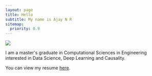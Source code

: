 ```yaml
---
layout: page
title: Hello
subtitle: My name is Ajay N R
sitemap:
  priority: 0.9
---
```


<img src="{{ '/assets/img/ajay.jpeg' | prepend: site.baseurl }}" id="about-img">

<div id="describe-text">
	<p> I am a master's graduate in Computational Sciences in Engineering interested in Data Science, Deep Learning and Causality.</p>
	<p> You can view my resume <a href="https://ajaynr.github.io/resume/resume">here</a>.</p>
</div>
